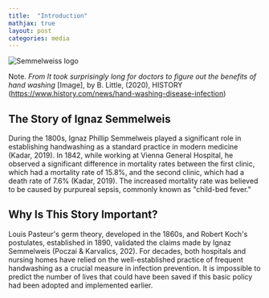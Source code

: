 ```yaml
---
title:  "Introduction"
mathjax: true
layout: post
categories: media
---
```


![Semmelweiss logo](https://perryjl-ATSU.github.io/assets/Semmelweis.jpg)

Note. _From It took surprisingly long for doctors to figure out the benefits of hand washing_ [Image], by B. Little, (2020), HISTORY (https://www.history.com/news/hand-washing-disease-infection)

## The Story of Ignaz Semmelweis

During the 1800s, Ignaz Phillip Semmelweis played a significant role in establishing handwashing as a standard practice in modern medicine (Kadar, 2019). In 1842, while working at Vienna General Hospital, he observed a significant difference in mortality rates between the first clinic, which had a mortality rate of 15.8%, and the second clinic, which had a death rate of 7.6% (Kadar, 2019). The increased mortality rate was believed to be caused by purpureal sepsis, commonly known as "child-bed fever."

## Why Is This Story Important?

Louis Pasteur's germ theory, developed in the 1860s, and Robert Koch's postulates, established in 1890, validated the claims made by Ignaz Semmelweis (Poczai & Karvalics, 202). For decades, both hospitals and nursing homes have relied on the well-established practice of frequent handwashing as a crucial measure in infection prevention. It is impossible to predict the number of lives that could have been saved if this basic policy had been adopted and implemented earlier.


